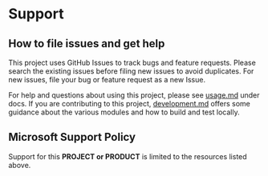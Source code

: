 # Support

## How to file issues and get help  

This project uses GitHub Issues to track bugs and feature requests. Please search the existing 
issues before filing new issues to avoid duplicates.  For new issues, file your bug or 
feature request as a new Issue.

For help and questions about using this project, please see [usage.md](docs/usage.md) under docs. If you are contributing to this project, [development.md](docs/development.md) offers some guidance about the various modules and how to build and test locally.

## Microsoft Support Policy  

Support for this **PROJECT or PRODUCT** is limited to the resources listed above.
